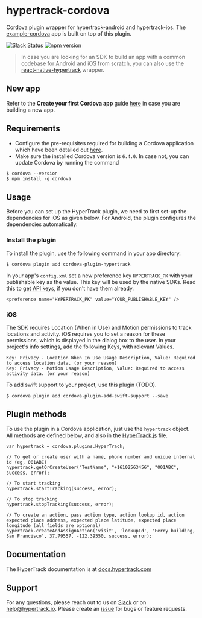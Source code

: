 # hypertrack-cordova
Cordova plugin wrapper for hypertrack-android and hypertrack-ios. The [example-cordova](https://github.com/hypertrack/example-cordova/) app is built on top of this plugin.

[![Slack Status](http://slack.hypertrack.io/badge.svg)](http://slack.hypertrack.io) [![npm version](https://badge.fury.io/js/cordova-plugin-hypertrack.svg)](https://badge.fury.io/js/cordova-plugin-hypertrack)

> In case you are looking for an SDK to build an app with a common codebase for Android and iOS from scratch, you can also use the [react-native-hypertrack](https://github.com/hypertrack/react-native-hypertrack/) wrapper.

## New app
Refer to the **Create your first Cordova app** guide [here](https://cordova.apache.org/docs/en/latest/guide/cli/index.html) in case you are building a new app.

## Requirements
- Configure the pre-requisites required for building a Cordova application which have been detailed out [here](https://cordova.apache.org/docs/en/latest/guide/cli/index.html#install-pre-requisites-for-building).
- Make sure the installed Cordova version is `6.4.0`. In case not, you can update Cordova by running the command
```
$ cordova --version
$ npm install -g cordova
```

## Usage
Before you can set up the HyperTrack plugin, we need to first set-up the dependencies for iOS as given below. For Android, the plugin configures the dependencies automatically.

### Install the plugin
To install the plugin, use the following command in your app directory.
```
$ cordova plugin add cordova-plugin-hypertrack
```

In your app's `config.xml` set a new preference key `HYPERTRACK_PK` with your publishable key as the value. This key will be used by the native SDKs. Read this to [get API keys](https://docs.hypertrack.com/gettingstarted/authentication.html), if you don't have them already.
```
<preference name="HYPERTRACK_PK" value="YOUR_PUBLISHABLE_KEY" />
```

### iOS
The SDK requires Location (When in Use) and Motion permissions to track locations and activity. iOS requires you to set a reason for these permissions, which is displayed in the dialog box to the user. In your project's info settings, add the following Keys, with relevant Values.
```
Key: Privacy - Location When In Use Usage Description, Value: Required to access location data. (or your reason)
Key: Privacy - Motion Usage Description, Value: Required to access activity data. (or your reason)
```

To add swift support to your project, use this plugin (TODO).
```
$ cordova plugin add cordova-plugin-add-swift-support --save
```

## Plugin methods
To use the plugin in a Cordova application, just use the `hypertrack` object. All methods are defined below, and also in the [HyperTrack.js](https://github.com/hypertrack/hypertrack-cordova/blob/master/www/HyperTrack.js) file.

```
var hypertrack = cordova.plugins.HyperTrack;

// To get or create user with a name, phone number and unique internal id (eg, 001ABC)
hypertrack.getOrCreateUser("TestName", "+16102563456", "001ABC", success, error);

// To start tracking
hypertrack.startTracking(success, error);

// To stop tracking
hypertrack.stopTracking(success, error);

// To create an action, pass action type, action lookup id, action expected place address, expected place latitude, expected place longitude (all fields are optional)
hypertrack.createAndAssignAction('visit', 'lookupId', 'Ferry building, San Francisco', 37.79557, -122.39550, success, error);
```

## Documentation
The HyperTrack documentation is at [docs.hypertrack.com](http://docs.hypertrack.com/)

## Support
For any questions, please reach out to us on [Slack](http://slack.hypertrack.io/) or on help@hypertrack.io. Please create an [issue](https://github.com/hypertrack/hypertrack-cordova/issues) for bugs or feature requests.
